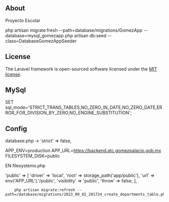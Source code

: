 ## About

Proyecto Escolar

php artisan migrate:fresh --path=database/migrations/GomezApp --database=mysql_gomezapp
php artisan db:seed --class=DatabaseGomezAppSeeder

## License

The Laravel framework is open-sourced software licensed under the [MIT license](https://opensource.org/licenses/MIT).

## MySql

SET sql_mode='STRICT_TRANS_TABLES,NO_ZERO_IN_DATE,NO_ZERO_DATE,ERROR_FOR_DIVISION_BY_ZERO,NO_ENGINE_SUBSTITUTION';

## Config

database.php -> 'strict' => false,


APP_ENV=production
APP_URL=https://backend.atc.gomezpalacio.gob.mx
FILESYSTEM_DISK=public

EN filesystems.php

 'public' => [
            'driver' => 'local',
            'root' => storage_path('app/public'),
            'url' => env('APP_URL').'/public',
            'visibility' => 'public',
            'throw' => false,
        ],

        php artisan migrate:refresh --path=/database/migrations/2023_09_02_201724_create_departments_table.php
